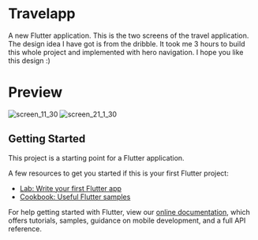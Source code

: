 # Travelapp

A new Flutter application.
This is the two screens of the travel application. The design idea I have got is from the dribble. It took me 3 hours to build this whole project and implemented with hero navigation. I hope you like this design :)

# Preview
![screen_11_30 ](https://user-images.githubusercontent.com/52609580/117599088-96368980-b162-11eb-92df-7dc6374c8d32.png)
![screen_21_1_30](https://user-images.githubusercontent.com/52609580/117599508-62a82f00-b163-11eb-9dc0-76d0698f3f83.png)


## Getting Started

This project is a starting point for a Flutter application.

A few resources to get you started if this is your first Flutter project:

- [Lab: Write your first Flutter app](https://flutter.dev/docs/get-started/codelab)
- [Cookbook: Useful Flutter samples](https://flutter.dev/docs/cookbook)

For help getting started with Flutter, view our
[online documentation](https://flutter.dev/docs), which offers tutorials,
samples, guidance on mobile development, and a full API reference.
